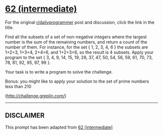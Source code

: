 # [62 (intermediate)](https://www.reddit.com/r/dailyprogrammer/comments/urqck/682012_challenge_62_intermediate/)

For the original [r/dailyprogrammer](https://www.reddit.com/r/dailyprogrammer/) post and discussion, click the link in the title.

Find all the subsets of a set of non-negative integers where the largest number is the sum of the remaining numbers, and return a count of the number of them. For instance, for the set { 1, 2, 3, 4, 6 } the subsets are 1+2=3, 1+3=4, 2+4=6, and 1+2+3=6, so the result is 4 subsets. Apply your program to the set { 3, 4, 9, 14, 15, 19, 28, 37, 47, 50, 54, 56, 59, 61, 70, 73, 78, 81, 92, 95, 97, 99 }.

Your task is to write a program to solve the challenge. 

Bonus: you might like to apply your solution to the set of prime numbers less than 210

(http://challenge.greplin.com/)

----
## **DISCLAIMER**
This prompt has been adapted from [62 [intermediate]](https://www.reddit.com/r/dailyprogrammer/comments/urqck/682012_challenge_62_intermediate/
)
